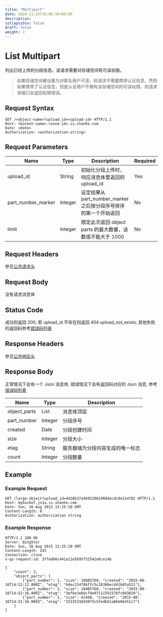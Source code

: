 ```yaml
---
title: "Multipart"
date: 2020-11-25T10:08:56+09:00
description:
collapsible: false
draft: false
weight: 3
---
```


# List Multipart

列出已经上传的分段信息。该请求需要对存储空间有可读权限。

> 如果存储空间被设置为对匿名用户可读，则请求不需要携带认证信息。然而如果携带了认证信息，但是认证用户不拥有该存储空间的可读权限，则请求该接口会返回权限错误。

## Request Syntax

```http
GET /<object-name>?upload_id=<upload-id> HTTP/1.1
Host: <bucket-name>.<zone-id>.is.shanhe.com
Date: <date>
Authorization: <authorization-string>
```

## Request Parameters

| Name | Type | Description | Required |
| --- | --- | --- | --- |
| upload_id | String | 初始化分段上传时，响应消息体里返回的 upload_id | Yes |
| part_number_marker | Integer | 设定结果从 part_number_marker 之后按分段序号排序的第一个开始返回 | No |
| limit | Integer | 限定此次返回 object parts 的最大数量，该数值不能大于 1000 | No |

## Request Headers

参见[公共请求头](../../../common_header/#请求头字段-request-header)

## Request Body

没有请求消息体

## Status Code

成功则返回 200; 若 upload_id 不存在则返回 404 upload_not_exists; 其他失败的返回码参考[错误码列表](../../../error_code/)

## Response Headers

参见[公共响应头](../../../common_header/#响应头字段-request-header)

## Response Body

正常情况下会有一个 Json 消息体, 错误情况下会有返回码对应的 Json 消息, 参考[错误码列表](../../../error_code/)

| Name | Type | Description |
| --- | --- | --- |
| object_parts | List | 消息体顶层 |
| part_number | Integer | 分段序号 |
| created | Date | 分段创建时间 |
| size | Integer | 分段大小 |
| etag | String | 服务器端为分段内容生成的唯一标志 |
| count | Integer | 分段数量 |

## Example

### Example Request

```http
GET /large-object?upload_id=4d26b37a469230619604ecdc0e314782 HTTP/1.1
Host: mybucket.jn1a.is.shanhe.com
Date: Sun, 16 Aug 2015 13:25:10 GMT
Content-Length: 0
Authorization: authorization string
```

### Example Response

```http
HTTP/1.1 200 OK
Server: QingStor
Date: Sun, 16 Aug 2015 13:25:10 GMT
Content-Length: 243
Connection: close
x-qs-request-id: 37fed66c441a11e5b95f52542e6ce14b

{
    "count": 3,
    "object_parts": [
        {"part_number": 1, "size": 10485760, "created": "2015-08-16T14:52:12.000Z", "etag": "64ec234786ffc5c20306ec441b65a521"},
        {"part_number": 2, "size": 10485760, "created": "2015-08-16T14:52:16.000Z", "etag": "3efbe3ebbcf4e07111591576fc0d3829"},
        {"part_number": 3, "size": 61440, "created": "2015-08-16T14:52:16.000Z", "etag": "1522531043073c5fedb61a8bb06451c7"}
    ]
}
```
